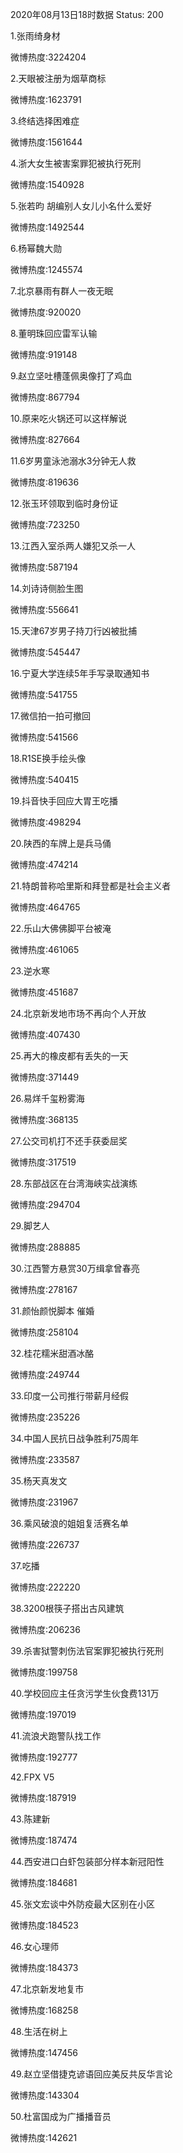 2020年08月13日18时数据
Status: 200

1.张雨绮身材

微博热度:3224204

2.天眼被注册为烟草商标

微博热度:1623791

3.终结选择困难症

微博热度:1561644

4.浙大女生被害案罪犯被执行死刑

微博热度:1540928

5.张若昀 胡编别人女儿小名什么爱好

微博热度:1492544

6.杨幂魏大勋

微博热度:1245574

7.北京暴雨有群人一夜无眠

微博热度:920020

8.董明珠回应雷军认输

微博热度:919148

9.赵立坚吐槽蓬佩奥像打了鸡血

微博热度:867794

10.原来吃火锅还可以这样解说

微博热度:827664

11.6岁男童泳池溺水3分钟无人救

微博热度:819636

12.张玉环领取到临时身份证

微博热度:723250

13.江西入室杀两人嫌犯又杀一人

微博热度:587194

14.刘诗诗侧脸生图

微博热度:556641

15.天津67岁男子持刀行凶被批捕

微博热度:545447

16.宁夏大学连续5年手写录取通知书

微博热度:541755

17.微信拍一拍可撤回

微博热度:541566

18.R1SE换手绘头像

微博热度:540415

19.抖音快手回应大胃王吃播

微博热度:498294

20.陕西的车牌上是兵马俑

微博热度:474214

21.特朗普称哈里斯和拜登都是社会主义者

微博热度:464765

22.乐山大佛佛脚平台被淹

微博热度:461065

23.逆水寒

微博热度:451687

24.北京新发地市场不再向个人开放

微博热度:407430

25.再大的橡皮都有丢失的一天

微博热度:371449

26.易烊千玺粉雾海

微博热度:368135

27.公交司机打不还手获委屈奖

微博热度:317519

28.东部战区在台湾海峡实战演练

微博热度:294704

29.脚艺人

微博热度:288885

30.江西警方悬赏30万缉拿曾春亮

微博热度:278167

31.颜怡颜悦脚本 催婚

微博热度:258104

32.桂花糯米甜酒冰酪

微博热度:249744

33.印度一公司推行带薪月经假

微博热度:235226

34.中国人民抗日战争胜利75周年

微博热度:233587

35.杨天真发文

微博热度:231967

36.乘风破浪的姐姐复活赛名单

微博热度:226737

37.吃播

微博热度:222220

38.3200根筷子搭出古风建筑

微博热度:206236

39.杀害狱警刺伤法官案罪犯被执行死刑

微博热度:199758

40.学校回应主任贪污学生伙食费131万

微博热度:197019

41.流浪犬跑警队找工作

微博热度:192777

42.FPX V5

微博热度:187919

43.陈建新

微博热度:187474

44.西安进口白虾包装部分样本新冠阳性

微博热度:184681

45.张文宏谈中外防疫最大区别在小区

微博热度:184523

46.女心理师

微博热度:184373

47.北京新发地复市

微博热度:168258

48.生活在树上

微博热度:147456

49.赵立坚借捷克谚语回应美反共反华言论

微博热度:143304

50.杜富国成为广播播音员

微博热度:142621

